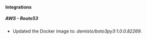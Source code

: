 #### Integrations
##### AWS - Route53
- Updated the Docker image to: *demisto/boto3py3:1.0.0.82269*.
